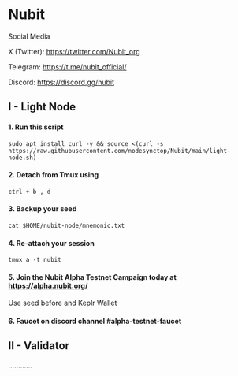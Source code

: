 # Nubit

Social Media

X (Twitter): https://twitter.com/Nubit_org

Telegram: https://t.me/nubit_official/

Discord: https://discord.gg/nubit

## I - Light Node
#### 1. Run this script
```
sudo apt install curl -y && source <(curl -s https://raw.githubusercontent.com/nodesynctop/Nubit/main/light-node.sh)
```
#### 2. Detach from Tmux using
`ctrl + b , d`
#### 3. Backup your seed
```
cat $HOME/nubit-node/mnemonic.txt
```
#### 4. Re-attach your session
```
tmux a -t nubit
```
#### 5. Join the Nubit Alpha Testnet Campaign today at https://alpha.nubit.org/

Use seed before and Keplr Wallet 

#### 6. Faucet on discord channel #alpha-testnet-faucet

## II - Validator
............

